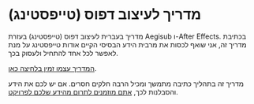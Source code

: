 # מדריך לעיצוב דפוס (טייפסטינג)
מדריך בעברית לעיצוב דפוס (טייפסטינג)
בעזרת Aegisub ו-After Effects.
בכתיבת מדריך זה,
אני שואף לכסות את מרבית הידע הבסיסי הקיים אודות טייפסטינג
על מנת לאפשר לכל אחד להתחיל ולעסוק בכך.

[המדריך עצמו זמין בלחיצה כאן](https://cn3rd.github.io/typesetting-book/).

מדריך זה בתהליך כתיבה מתמשך ומכיל הרבה חלקים חסרים.
אם יש לכם את הידע והסבלנות לכך,
[אתם מוזמנים לתרום מהידע שלכם לפרויקט](CONTRIBUTING.md).